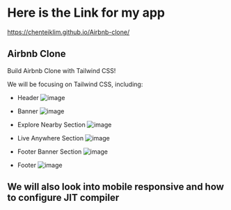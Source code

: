# Here is the Link for my app <br>
https://chenteiklim.github.io/Airbnb-clone/

## Airbnb Clone

Build Airbnb Clone with Tailwind CSS!

We will be focusing on Tailwind CSS, including:

-   Header
    ![image](https://user-images.githubusercontent.com/63979210/130708813-5058107f-8850-47d1-acdb-30e10df93c2e.png)

-   Banner
    ![image](https://user-images.githubusercontent.com/63979210/130708712-a3a98935-b300-4c8e-94cf-c16b64476aa0.png)

-   Explore Nearby Section
    ![image](https://user-images.githubusercontent.com/63979210/130708720-3dd1ad05-b0fd-41a7-a4e5-c48469b9ce78.png)

-   Live Anywhere Section
    ![image](https://user-images.githubusercontent.com/63979210/130708742-0797885a-67a2-4995-862d-2190a54a459e.png)

-   Footer Banner Section
    ![image](https://user-images.githubusercontent.com/63979210/130708762-6efa71fd-3a47-43e3-9382-196deec8aaa0.png)

-   Footer
    ![image](https://user-images.githubusercontent.com/63979210/130708733-a88ab00b-01e3-4961-9689-9f744112e758.png)

## We will also look into mobile responsive and how to configure JIT compiler

